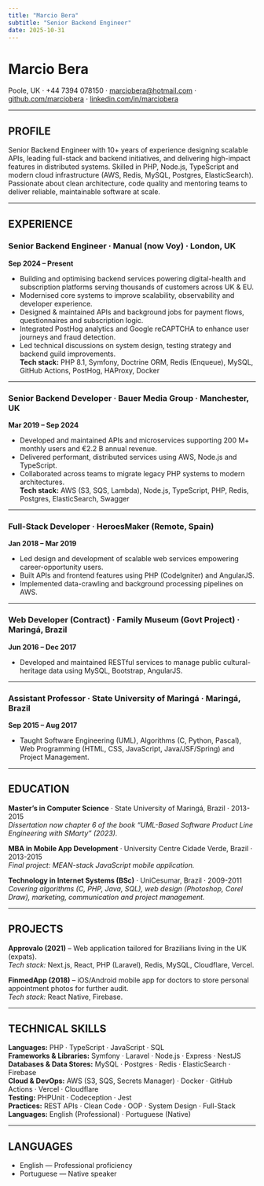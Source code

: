 ```yaml
---
title: "Marcio Bera"
subtitle: "Senior Backend Engineer"
date: 2025-10-31
---
```


# Marcio Bera  
Poole, UK · +44 7394 078150 · marciobera@hotmail.com · [github.com/marciobera](https://github.com/marciobera) · [linkedin.com/in/marciobera](https://linkedin.com/in/marciobera)

---

## PROFILE  
Senior Backend Engineer with 10+ years of experience designing scalable APIs, leading full-stack and backend initiatives, and delivering high-impact features in distributed systems. Skilled in PHP, Node.js, TypeScript and modern cloud infrastructure (AWS, Redis, MySQL, Postgres, ElasticSearch). Passionate about clean architecture, code quality and mentoring teams to deliver reliable, maintainable software at scale.

---

## EXPERIENCE  

### Senior Backend Engineer · Manual (now Voy) · London, UK  
**Sep 2024 – Present**  
- Building and optimising backend services powering digital-health and subscription platforms serving thousands of customers across UK & EU.  
- Modernised core systems to improve scalability, observability and developer experience.  
- Designed & maintained APIs and background jobs for payment flows, questionnaires and subscription logic.  
- Integrated PostHog analytics and Google reCAPTCHA to enhance user journeys and fraud detection.  
- Led technical discussions on system design, testing strategy and backend guild improvements.  
**Tech stack:** PHP 8.1, Symfony, Doctrine ORM, Redis (Enqueue), MySQL, GitHub Actions, PostHog, HAProxy, Docker

---

### Senior Backend Developer · Bauer Media Group · Manchester, UK  
**Mar 2019 – Sep 2024**  
- Developed and maintained APIs and microservices supporting 200 M+ monthly users and €2.2 B annual revenue.  
- Delivered performant, distributed services using AWS, Node.js and TypeScript.  
- Collaborated across teams to migrate legacy PHP systems to modern architectures.  
**Tech stack:** AWS (S3, SQS, Lambda), Node.js, TypeScript, PHP, Redis, Postgres, ElasticSearch, Swagger

---

### Full-Stack Developer · HeroesMaker (Remote, Spain)  
**Jan 2018 – Mar 2019**  
- Led design and development of scalable web services empowering career-opportunity users.  
- Built APIs and frontend features using PHP (CodeIgniter) and AngularJS.  
- Implemented data-crawling and background processing pipelines on AWS.

---

### Web Developer (Contract) · Family Museum (Govt Project) · Maringá, Brazil  
**Jun 2016 – Dec 2017**  
- Developed and maintained RESTful services to manage public cultural-heritage data using MySQL, Bootstrap, AngularJS.

---

### Assistant Professor · State University of Maringá · Maringá, Brazil  
**Sep 2015 – Aug 2017**  
- Taught Software Engineering (UML), Algorithms (C, Python, Pascal), Web Programming (HTML, CSS, JavaScript, Java/JSF/Spring) and Project Management.

---

## EDUCATION  
**Master’s in Computer Science** · State University of Maringá, Brazil · 2013-2015  
_Dissertation now chapter 6 of the book “UML-Based Software Product Line Engineering with SMarty” (2023)._  

**MBA in Mobile App Development** · University Centre Cidade Verde, Brazil · 2013-2015  
_Final project: MEAN-stack JavaScript mobile application._  

**Technology in Internet Systems (BSc)** · UniCesumar, Brazil · 2009-2011  
_Covering algorithms (C, PHP, Java, SQL), web design (Photoshop, Corel Draw), marketing, communication and project management._

---

## PROJECTS  
**Approvalo (2021)** – Web application tailored for Brazilians living in the UK (expats).  
_Tech stack:_ Next.js, React, PHP (Laravel), Redis, MySQL, Cloudflare, Vercel.

**FinmedApp (2018)** – iOS/Android mobile app for doctors to store personal appointment photos for further audit.  
_Tech stack:_ React Native, Firebase.

---

## TECHNICAL SKILLS  
**Languages:** PHP · TypeScript · JavaScript · SQL  
**Frameworks & Libraries:** Symfony · Laravel · Node.js · Express · NestJS  
**Databases & Data Stores:** MySQL · Postgres · Redis · ElasticSearch · Firebase  
**Cloud & DevOps:** AWS (S3, SQS, Secrets Manager) · Docker · GitHub Actions · Vercel · Cloudflare  
**Testing:** PHPUnit · Codeception · Jest  
**Practices:** REST APIs · Clean Code · OOP · System Design · Full-Stack  
**Languages:** English (Professional) · Portuguese (Native)

---

## LANGUAGES  
- English — Professional proficiency  
- Portuguese — Native speaker  

